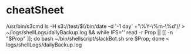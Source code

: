 # cheatSheet
  /usr/bin/s3cmd ls -H s3://test/$(/bin/date -d '-1 day' +'\%Y-\%m-\%d')/ > ~/logs/shellLogs/dailyBackup.log && while IFS='' read -r Prop || [[ -n "$Prop" ]]; do  bash ~/bin/shellscript/slackBot.sh sre $Prop;  done < logs/shellLogs/dailyBackup.log
